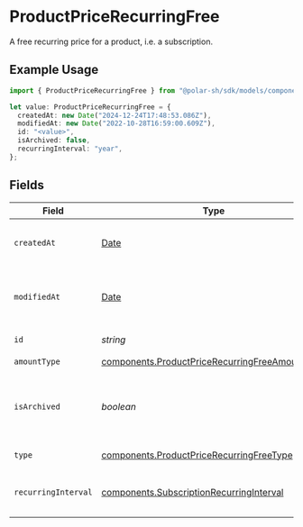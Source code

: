 # ProductPriceRecurringFree

A free recurring price for a product, i.e. a subscription.

## Example Usage

```typescript
import { ProductPriceRecurringFree } from "@polar-sh/sdk/models/components";

let value: ProductPriceRecurringFree = {
  createdAt: new Date("2024-12-24T17:48:53.086Z"),
  modifiedAt: new Date("2022-10-28T16:59:00.609Z"),
  id: "<value>",
  isArchived: false,
  recurringInterval: "year",
};
```

## Fields

| Field                                                                                                            | Type                                                                                                             | Required                                                                                                         | Description                                                                                                      |
| ---------------------------------------------------------------------------------------------------------------- | ---------------------------------------------------------------------------------------------------------------- | ---------------------------------------------------------------------------------------------------------------- | ---------------------------------------------------------------------------------------------------------------- |
| `createdAt`                                                                                                      | [Date](https://developer.mozilla.org/en-US/docs/Web/JavaScript/Reference/Global_Objects/Date)                    | :heavy_check_mark:                                                                                               | Creation timestamp of the object.                                                                                |
| `modifiedAt`                                                                                                     | [Date](https://developer.mozilla.org/en-US/docs/Web/JavaScript/Reference/Global_Objects/Date)                    | :heavy_check_mark:                                                                                               | Last modification timestamp of the object.                                                                       |
| `id`                                                                                                             | *string*                                                                                                         | :heavy_check_mark:                                                                                               | The ID of the price.                                                                                             |
| `amountType`                                                                                                     | [components.ProductPriceRecurringFreeAmountType](../../models/components/productpricerecurringfreeamounttype.md) | :heavy_check_mark:                                                                                               | N/A                                                                                                              |
| `isArchived`                                                                                                     | *boolean*                                                                                                        | :heavy_check_mark:                                                                                               | Whether the price is archived and no longer available.                                                           |
| `type`                                                                                                           | [components.ProductPriceRecurringFreeType](../../models/components/productpricerecurringfreetype.md)             | :heavy_check_mark:                                                                                               | The type of the price.                                                                                           |
| `recurringInterval`                                                                                              | [components.SubscriptionRecurringInterval](../../models/components/subscriptionrecurringinterval.md)             | :heavy_check_mark:                                                                                               | The recurring interval of the price.                                                                             |